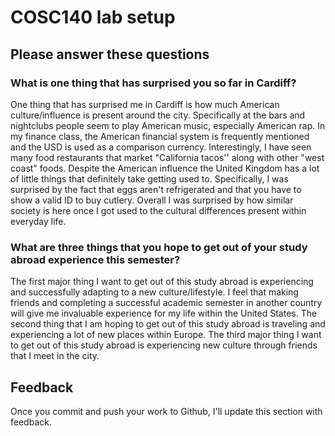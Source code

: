 # COSC140 lab setup

## Please answer these questions

### What is one thing that has surprised you so far in Cardiff?

One thing that has surprised me in Cardiff is how much American culture/influence is present around the city. Specifically at the bars and nightclubs people seem to play American music, especially American rap. In my finance class, the American financial system is frequently mentioned and the USD is used as a comparison currency. Interestingly, I have seen many food restaurants that market "California tacos'' along with other "west coast" foods. Despite the American influence the United Kingdom has a lot of little things that definitely take getting used to. Specifically, I was surprised by the fact that eggs aren't refrigerated and that you have to show a valid ID to buy cutlery. Overall I was surprised by how similar society is here once I got used to the cultural differences present within everyday life.

### What are three things that you hope to get out of your study abroad experience this semester?

The first major thing I want to get out of this study abroad is experiencing and successfully adapting to a new culture/lifestyle. I feel that making friends and completing a successful academic semester in another country will give me invaluable experience for my life within the United States. The second thing that I am hoping to get out of this study abroad is traveling and experiencing a lot of new places within Europe. The third major thing I want to get out of this study abroad is experiencing new culture through friends that I meet in the city.

## Feedback

Once you commit and push your work to Github, I'll update this section with feedback.

